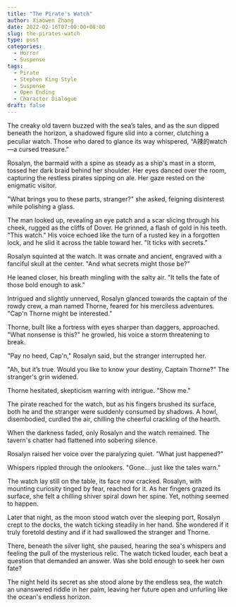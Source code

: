 ```yaml
---
title: "The Pirate's Watch"
author: Xiaowen Zhang
date: 2022-02-16T07:00:00+08:00
slug: the-pirates-watch
type: post
categories:
  - Horror
  - Suspense
tags:
  - Pirate
  - Stephen King Style
  - Suspense
  - Open Ending
  - Character Dialogue
draft: false
---
```


The creaky old tavern buzzed with the sea’s tales, and as the sun dipped beneath the horizon, a shadowed figure slid into a corner, clutching a peculiar watch. Those who dared to glance its way whispered, “A辣的watch—a cursed treasure.”

Rosalyn, the barmaid with a spine as steady as a ship's mast in a storm, tossed her dark braid behind her shoulder. Her eyes danced over the room, capturing the restless pirates sipping on ale. Her gaze rested on the enigmatic visitor.

"What brings you to these parts, stranger?" she asked, feigning disinterest while polishing a glass.

The man looked up, revealing an eye patch and a scar slicing through his cheek, rugged as the cliffs of Dover. He grinned, a flash of gold in his teeth. "This watch." His voice echoed like the turn of a rusted key in a forgotten lock, and he slid it across the table toward her. "It ticks with secrets."

Rosalyn squinted at the watch. It was ornate and ancient, engraved with a fanciful skull at the center. "And what secrets might those be?"

He leaned closer, his breath mingling with the salty air. "It tells the fate of those bold enough to ask."

Intrigued and slightly unnerved, Rosalyn glanced towards the captain of the rowdy crew, a man named Thorne, feared for his merciless adventures. "Cap'n Thorne might be interested."

Thorne, built like a fortress with eyes sharper than daggers, approached. "What nonsense is this?" he growled, his voice a storm threatening to break.

"Pay no heed, Cap'n," Rosalyn said, but the stranger interrupted her.

"Ah, but it’s true. Would you like to know your destiny, Captain Thorne?" The stranger's grin widened.

Thorne hesitated, skepticism warring with intrigue. "Show me."

The pirate reached for the watch, but as his fingers brushed its surface, both he and the stranger were suddenly consumed by shadows. A howl, disembodied, curdled the air, chilling the cheerful crackling of the hearth.

When the darkness faded, only Rosalyn and the watch remained. The tavern's chatter had flattened into sobering silence.

Rosalyn raised her voice over the paralyzing quiet. "What just happened?"

Whispers rippled through the onlookers. "Gone... just like the tales warn."

The watch lay still on the table, its face now cracked. Rosalyn, with mounting curiosity tinged by fear, reached for it. As her fingers grazed its surface, she felt a chilling shiver spiral down her spine. Yet, nothing seemed to happen.

Later that night, as the moon stood watch over the sleeping port, Rosalyn crept to the docks, the watch ticking steadily in her hand. She wondered if it truly foretold destiny and if it had swallowed the stranger and Thorne.

There, beneath the silver light, she paused, hearing the sea's whispers and feeling the pull of the mysterious relic. The watch ticked louder, each beat a question that demanded an answer. Was she bold enough to seek her own fate?

The night held its secret as she stood alone by the endless sea, the watch an unanswered riddle in her palm, leaving her future open and unfurling like the ocean's endless horizon.
